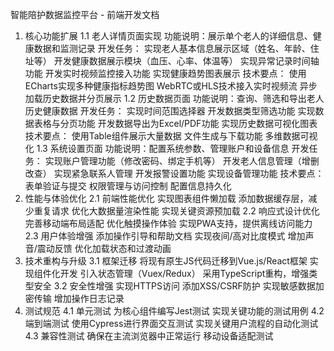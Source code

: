 智能陪护数据监控平台 - 前端开发文档
1. 核心功能扩展
1.1 老人详情页面实现
功能说明：展示单个老人的详细信息、健康数据和监测记录
开发任务：
实现老人基本信息展示区域（姓名、年龄、住址等）
开发健康数据展示模块（血压、心率、体温等）
实现异常记录时间轴功能
开发实时视频监控接入功能
实现健康趋势图表展示
技术要点：
使用ECharts实现多种健康指标趋势图
WebRTC或HLS技术接入实时视频流
异步加载历史数据并分页展示
1.2 历史数据页面
功能说明：查询、筛选和导出老人历史健康数据
开发任务：
实现时间范围选择器
开发数据类型筛选功能
实现数据表格与分页功能
开发数据导出为Excel/PDF功能
实现历史数据可视化图表
技术要点：
使用Table组件展示大量数据
文件生成与下载功能
多维数据可视化
1.3 系统设置页面
功能说明：配置系统参数、管理账户和设备信息
开发任务：
实现账户管理功能（修改密码、绑定手机等）
开发老人信息管理（增删改查）
实现紧急联系人管理
开发报警设置功能
实现设备管理功能
技术要点：
表单验证与提交
权限管理与访问控制
配置信息持久化
2. 性能与体验优化
2.1 前端性能优化
实现图表组件懒加载
添加数据缓存层，减少重复请求
优化大数据量渲染性能
实现关键资源预加载
2.2 响应式设计优化
完善移动端布局适配
优化触摸操作体验
实现PWA支持，提供离线访问能力
2.3 用户体验增强
添加操作引导和帮助文档
实现夜间/高对比度模式
增加声音/震动反馈
优化加载状态和过渡动画
3. 技术重构与升级
3.1 框架迁移
将现有原生JS代码迁移到Vue.js/React框架
实现组件化开发
引入状态管理（Vuex/Redux）
采用TypeScript重构，增强类型安全
3.2 安全性增强
实现HTTPS访问
添加XSS/CSRF防护
实现敏感数据加密传输
增加操作日志记录
4. 测试规范
4.1 单元测试
为核心组件编写Jest测试
实现关键功能的测试用例
4.2 端到端测试
使用Cypress进行界面交互测试
实现关键用户流程的自动化测试
4.3 兼容性测试
确保在主流浏览器中正常运行
移动设备适配测试

